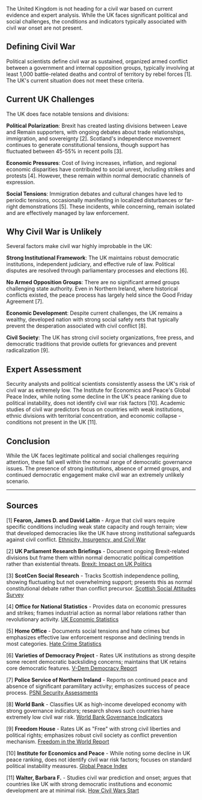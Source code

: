 The United Kingdom is not heading for a civil war based on current evidence and expert analysis. While the UK faces significant political and social challenges, the conditions and indicators typically associated with civil war onset are not present.

## Defining Civil War

Political scientists define civil war as sustained, organized armed conflict between a government and internal opposition groups, typically involving at least 1,000 battle-related deaths and control of territory by rebel forces [1]. The UK's current situation does not meet these criteria.

## Current UK Challenges

The UK does face notable tensions and divisions:

**Political Polarization**: Brexit has created lasting divisions between Leave and Remain supporters, with ongoing debates about trade relationships, immigration, and sovereignty [2]. Scotland's independence movement continues to generate constitutional tensions, though support has fluctuated between 45-55% in recent polls [3].

**Economic Pressures**: Cost of living increases, inflation, and regional economic disparities have contributed to social unrest, including strikes and protests [4]. However, these remain within normal democratic channels of expression.

**Social Tensions**: Immigration debates and cultural changes have led to periodic tensions, occasionally manifesting in localized disturbances or far-right demonstrations [5]. These incidents, while concerning, remain isolated and are effectively managed by law enforcement.

## Why Civil War is Unlikely

Several factors make civil war highly improbable in the UK:

**Strong Institutional Framework**: The UK maintains robust democratic institutions, independent judiciary, and effective rule of law. Political disputes are resolved through parliamentary processes and elections [6].

**No Armed Opposition Groups**: There are no significant armed groups challenging state authority. Even in Northern Ireland, where historical conflicts existed, the peace process has largely held since the Good Friday Agreement [7].

**Economic Development**: Despite current challenges, the UK remains a wealthy, developed nation with strong social safety nets that typically prevent the desperation associated with civil conflict [8].

**Civil Society**: The UK has strong civil society organizations, free press, and democratic traditions that provide outlets for grievances and prevent radicalization [9].

## Expert Assessment

Security analysts and political scientists consistently assess the UK's risk of civil war as extremely low. The Institute for Economics and Peace's Global Peace Index, while noting some decline in the UK's peace ranking due to political instability, does not identify civil war risk factors [10]. Academic studies of civil war predictors focus on countries with weak institutions, ethnic divisions with territorial concentration, and economic collapse - conditions not present in the UK [11].

## Conclusion

While the UK faces legitimate political and social challenges requiring attention, these fall well within the normal range of democratic governance issues. The presence of strong institutions, absence of armed groups, and continued democratic engagement make civil war an extremely unlikely scenario.

---

## Sources

[1] **Fearon, James D. and David Laitin** - Argue that civil wars require specific conditions including weak state capacity and rough terrain; view that developed democracies like the UK have strong institutional safeguards against civil conflict. [Ethnicity, Insurgency, and Civil War](https://www.jstor.org/stable/3118222)

[2] **UK Parliament Research Briefings** - Document ongoing Brexit-related divisions but frame them within normal democratic political competition rather than existential threats. [Brexit: Impact on UK Politics](https://commonslibrary.parliament.uk/research-briefings/cbp-8453/)

[3] **ScotCen Social Research** - Tracks Scottish independence polling, showing fluctuating but not overwhelming support; presents this as normal constitutional debate rather than conflict precursor. [Scottish Social Attitudes Survey](https://www.scotcen.org.uk/our-research/research/scottish-social-attitudes)

[4] **Office for National Statistics** - Provides data on economic pressures and strikes; frames industrial action as normal labor relations rather than revolutionary activity. [UK Economic Statistics](https://www.ons.gov.uk/economy)

[5] **Home Office** - Documents social tensions and hate crimes but emphasizes effective law enforcement response and declining trends in most categories. [Hate Crime Statistics](https://www.gov.uk/government/statistics/hate-crime-england-and-wales-2021-to-2022)

[6] **Varieties of Democracy Project** - Rates UK institutions as strong despite some recent democratic backsliding concerns; maintains that UK retains core democratic features. [V-Dem Democracy Report](https://www.v-dem.net/publications/democracy-reports/)

[7] **Police Service of Northern Ireland** - Reports on continued peace and absence of significant paramilitary activity; emphasizes success of peace process. [PSNI Security Assessments](https://www.psni.police.uk/about-us/our-publications-and-reports)

[8] **World Bank** - Classifies UK as high-income developed economy with strong governance indicators; research shows such countries have extremely low civil war risk. [World Bank Governance Indicators](https://info.worldbank.org/governance/wgi/)

[9] **Freedom House** - Rates UK as "Free" with strong civil liberties and political rights; emphasizes robust civil society as conflict prevention mechanism. [Freedom in the World Report](https://freedomhouse.org/country/united-kingdom)

[10] **Institute for Economics and Peace** - While noting some decline in UK peace ranking, does not identify civil war risk factors; focuses on standard political instability measures. [Global Peace Index](https://www.economicsandpeace.org/global-peace-index/)

[11] **Walter, Barbara F.** - Studies civil war prediction and onset; argues that countries like UK with strong democratic institutions and economic development are at minimal risk. [How Civil Wars Start](https://www.barbarafwalter.com/how-civil-wars-start)